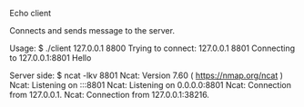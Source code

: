 Echo client

Connects and sends message to the server.

Usage:
$ ./client 127.0.0.1 8800
Trying to connect: 127.0.0.1 8801
Connecting to 127.0.0.1:8801
Hello

Server side:
$ ncat -lkv 8801
Ncat: Version 7.60 ( https://nmap.org/ncat )
Ncat: Listening on :::8801
Ncat: Listening on 0.0.0.0:8801
Ncat: Connection from 127.0.0.1.
Ncat: Connection from 127.0.0.1:38216.

